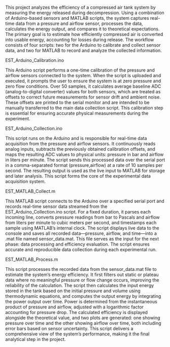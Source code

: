 This project analyzes the efficiency of a compressed air tank system by measuring the energy released during decompression. Using a combination of Arduino-based sensors and MATLAB scripts, the system captures real-time data from a pressure and airflow sensor, processes the data, calculates the energy output, and compares it to theoretical expectations. The primary goal is to estimate how efficiently compressed air is converted into usable energy, accounting for losses during release. The workflow consists of four scripts: two for the Arduino to calibrate and collect sensor data, and two for MATLAB to record and analyze the collected information.

EST_Arduino_Calibration.ino

This Arduino script performs a one-time calibration of the pressure and airflow sensors connected to the system. When the script is uploaded and executed, it prompts the user to ensure the system is at zero pressure and zero flow conditions. Over 50 samples, it calculates average baseline ADC (analog-to-digital converter) values for both sensors, which are treated as offsets to correct future measurements for sensor drift and ambient noise. These offsets are printed to the serial monitor and are intended to be manually transferred to the main data collection script. This calibration step is essential for ensuring accurate physical measurements during the experiment.

EST_Arduino_Collection.ino

This script runs on the Arduino and is responsible for real-time data acquisition from the pressure and airflow sensors. It continuously reads analog inputs, subtracts the previously obtained calibration offsets, and maps the resulting ADC values to physical units: pressure in bar and airflow in liters per minute. The script sends this processed data over the serial port in a comma-separated format (pressure,airflow) at a rate of 10 samples per second. The resulting output is used as the live input to MATLAB for storage and later analysis. This script forms the core of the experimental data acquisition system.

EST_MATLAB_Collect.m

This MATLAB script connects to the Arduino over a specified serial port and records real-time sensor data streamed from the EST_Arduino_Collection.ino script. For a fixed duration, it parses each incoming line, converts pressure readings from bar to Pascals and airflow from liters per minute to cubic meters per second, and timestamps each sample using MATLAB’s internal clock. The script displays live data to the console and saves all recorded data—pressure, airflow, and time—into a .mat file named sensor_data.mat. This file serves as the input for the next phase: data processing and efficiency evaluation. The script ensures accurate and reproducible data collection during each experimental run.

EST_MATLAB_Process.m

This script processes the recorded data from the sensor_data.mat file to estimate the system’s energy efficiency. It first filters out static or plateau data where no meaningful pressure or flow change occurs, improving the reliability of the calculation. The script then calculates the input energy stored in the tank based on the initial pressure and volume using thermodynamic equations, and computes the output energy by integrating the power output over time. Power is determined from the instantaneous product of pressure and airflow, adjusted with a logarithmic factor accounting for pressure drop. The calculated efficiency is displayed alongside the theoretical value, and two plots are generated: one showing pressure over time and the other showing airflow over time, both including error bars based on sensor uncertainty. This script delivers a comprehensive view of the system’s performance, making it the final analytical step in the project.
